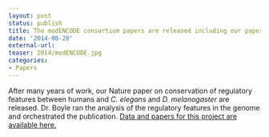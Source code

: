 ```yaml
---
layout: post
status: publish
title: The modENCODE consortium papers are released including our paper on regulatory conservation in Nature!
date: '2014-08-28'
external-url:
teaser: 2014/modENCODE.jpg
categories:
- Papers
---
```


After many years of work, our Nature paper on conservation of regulatory features between humans and <i>C. elegans</i> and <i>D. melanogaster</i> are released. Dr. Boyle ran the analysis of the regulatory features in the genome and orchestrated the publication. <a href="https://www.encodeproject.org/comparative/">Data and papers for this project are available here.</a>
